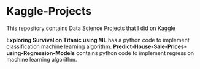 # Kaggle-Projects

This repository contains Data Science Projects that I did on Kaggle

**Exploring Survival on Titanic using ML** has a python code to implement classification machine learning algorithm.
**Predict-House-Sale-Prices-using-Regression-Models** contains python code to implement regression machine learning algorithm.
